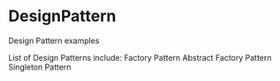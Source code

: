 # DesignPattern
Design Pattern examples

List of Design Patterns include:
Factory Pattern
Abstract Factory Pattern
Singleton Pattern